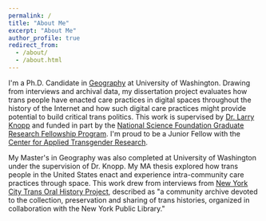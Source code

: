 ```yaml
---
permalink: /
title: "About Me"
excerpt: "About Me"
author_profile: true
redirect_from:
  - /about/
  - /about.html
---
```

I'm a Ph.D. Candidate in [Geography](http://geography.washington.edu/) at University of Washington. Drawing from interviews and archival data, my dissertation project evaluates how trans people have enacted care practices in digital spaces throughout the history of the Internet and how such digital care practices might provide potential to build critical trans politics. This work is supervised by [Dr. Larry Knopp](http://directory.tacoma.uw.edu/employee/knoppl) and funded in part by the [National Science Foundation Graduate Research Fellowship Program](http://www.nsfgrfp.org/). I'm proud to be a Junior Fellow with the [Center for Applied Transgender Research](https://www.appliedtransstudies.org/about).

My Master's in Geography was also completed at University of Washington under the supervision of Dr. Knopp. My MA thesis explored how trans people in the United States enact and experience intra-community care practices through space. This work drew from interviews from [New York City Trans Oral History Project](https://www.nyctransoralhistory.org/), described as "a community archive devoted to the collection, preservation and sharing of trans histories, organized in collaboration with the New York Public Library."